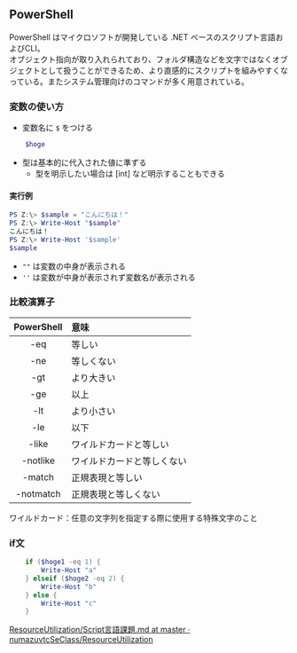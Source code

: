 ## PowerShell
PowerShell はマイクロソフトが開発している .NET ベースのスクリプト言語およびCLI。  
オブジェクト指向が取り入れられており、フォルダ構造などを文字ではなくオブジェクトとして扱うことができるため、より直感的にスクリプトを組みやすくなっている。またシステム管理向けのコマンドが多く用意されている。

### 変数の使い方
- 変数名に `$` をつける
```powershell
    $hoge
```
- 型は基本的に代入された値に準ずる
    - 型を明示したい場合は [int] など明示することもできる

#### 実行例
```powershell
PS Z:\> $sample = "こんにちは！"
PS Z:\> Write-Host "$sample"
こんにちは！
PS Z:\> Write-Host '$sample'
$sample
```

- `""` は変数の中身が表示される
- `''` は変数が中身が表示されず変数名が表示される

### 比較演算子
| PowerShell | 意味                       |
| :--------: | :------------------------- |
|    -eq     | 等しい                     |
|    -ne     | 等しくない                 |
|    -gt     | より大きい                 |
|    -ge     | 以上                       |
|    -lt     | より小さい                 |
|    -le     | 以下                       |
|   -like    | ワイルドカードと等しい     |
|  -notlike  | ワイルドカードと等しくない |
|   -match   | 正規表現と等しい           |
| -notmatch  | 正規表現と等しくない       |

ワイルドカード：任意の文字列を指定する際に使用する特殊文字のこと

### if文
```powershell
    if ($hoge1 -eq 1) {
        Write-Host "a"
    } elseif ($hoge2 -eq 2) {
        Write-Host "b"
    } else {
        Write-Host "c"
    }
```

[ResourceUtilization/Script言語課題\.md at master · numazuvtcSeClass/ResourceUtilization](https://github.com/numazuvtcSeClass/ResourceUtilization/blob/master/Script%E8%A8%80%E8%AA%9E%E8%AA%B2%E9%A1%8C.md)